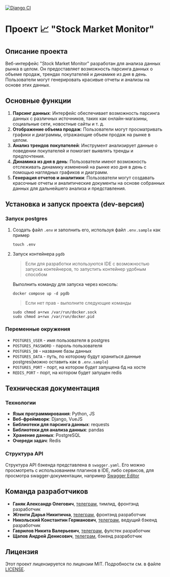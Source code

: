 [![Django CI](https://github.com/plzZarbotay/StockMonitor/actions/workflows/django.yml/badge.svg?branch=master)](https://github.com/plzZarbotay/StockMonitor/actions/workflows/django.yml)
# Проект 📈 "Stock Market Monitor"

## Описание проекта

Веб-интерфейс "Stock Market Monitor" разработан для анализа данных рынка в целом. Он предоставляет возможность
парсинга данных о объеме продаж, трендах покупателей и динамике из дня в день. Пользователи могут генерировать красивые
отчеты и анализы на основе этих данных.

## Основные функции

1. **Парсинг данных**: Интерфейс обеспечивает возможность парсинга данных с различных источников, таких как
   онлайн-магазины, социальные сети, новостные сайты и т. д.
2. **Отображение объема продаж**: Пользователи могут просматривать графики и диаграммы, отражающие объем продаж на рынке
   в целом.
3. **Анализ трендов покупателей**: Инструмент анализирует данные о поведении покупателей и помогает выявлять тренды и
   предпочтения.
4. **Динамика из дня в день**: Пользователи имеют возможность отслеживать динамику изменений на рынке изо дня в день с
   помощью наглядных графиков и диаграмм.
5. **Генерация отчетов и аналитики**: Пользователи могут создавать красочные отчеты и аналитические документы на основе
   собранных данных для дальнейшего анализа и представления.

## Установка и запуск проекта (dev-версия)

### Запуск postgres

1. Создать файл `.env` и заполнить его, используя файл `.env.sample` как пример
   ```
   touch .env
   ```
2. Запуск контейнера `pgdb`
   > Если для разработки используются IDE с возможностью запуска контейнеров, то запустить контейнер удобным способом

   Выполнить команду для запуска через консоль:
   ```
   docker compose up -d pgdb
   ```
   > Если нет прав - выполните следующие команды
   ```
   sudo chmod a+rwx /var/run/docker.sock
   sudo chmod a+rwx /var/run/docker.pid
   ```

### Переменные окружения

- `POSTGRES_USER` - имя пользователя в postgres
- `POSTGRES_PASSWORD` - пароль пользователя
- `POSTGRES_DB` - название базы данных
- `POSTGRES_DATA` - путь, по которому будут храниться данные postgres(можно оставить как в `.env.sample`)
- `POSTGRES_PORT` - порт, на котором будет запущена бд на хосте
- `REDIS_PORT` - порт, на котором будет запущен redis

## Техническая документация

### Технологии

- **Язык программирования**: Python, JS
- **Веб-фреймворк**: Django, VueJS
- **Библиотеки для парсинга данных**: requests
- **Библиотеки для анализа данных**: pandas
- **Хранение данных**: PostgreSQL
- **Очереди задач**: Redis

### Структура API

Структура API бэкенда представлена в `swagger.yaml`. Его можно просмотреть с использованием плагинов в IDE, либо
сервисов, для просмотра swagger-документации, например [Swagger Editor](https://editor.swagger.io/)

## Команда разработчиков
- **Ганяк Александр Олегович**, [телеграм](https://t.me/LemonCompany), тимлид, фронтэнд разработчик
- **Жгенти Дарья Никитична**, [телеграм](https://t.me/dariazh26), фронтэнд разработчик
- **Никольский Константин Германович**, [телеграм](https://t.me/Proksima1), ведущий бэкенд разработчик
- **Гаврилов Никита Валерьевич**, [телеграм](https://t.me/Happ1S), фулстек разработчик
- **Щапов Андрей Денисович**, [телеграм](https://t.me/P691v), бэкенд разработчик

## Лицензия

Этот проект лицензируется по лицензии MIT. Подробности см. в файле [LICENSE](LICENSE).
